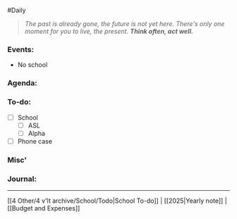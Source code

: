 #Daily
>*The past is already gone, the future is not yet here. There's only one moment for you to live, the present.*
>***Think often, act well.***
### Events:
- No school
### Agenda:

### To-do:
- [ ] School
	- [ ] ASL
	- [ ] Alpha
- [ ] Phone case
### Misc'

### Journal:

---
[[4 Other/4 v'lt archive/School/Todo|School To-do]] | [[2025|Yearly note]] | [[Budget and Expenses]]